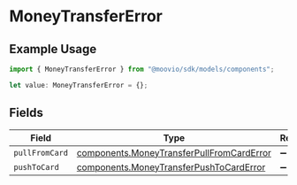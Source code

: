 # MoneyTransferError

## Example Usage

```typescript
import { MoneyTransferError } from "@moovio/sdk/models/components";

let value: MoneyTransferError = {};
```

## Fields

| Field                                                                                                  | Type                                                                                                   | Required                                                                                               | Description                                                                                            |
| ------------------------------------------------------------------------------------------------------ | ------------------------------------------------------------------------------------------------------ | ------------------------------------------------------------------------------------------------------ | ------------------------------------------------------------------------------------------------------ |
| `pullFromCard`                                                                                         | [components.MoneyTransferPullFromCardError](../../models/components/moneytransferpullfromcarderror.md) | :heavy_minus_sign:                                                                                     | N/A                                                                                                    |
| `pushToCard`                                                                                           | [components.MoneyTransferPushToCardError](../../models/components/moneytransferpushtocarderror.md)     | :heavy_minus_sign:                                                                                     | N/A                                                                                                    |